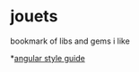 jouets
======

bookmark of libs and gems i like

*[angular style guide](https://github.com/johnpapa/angularjs-styleguide)
